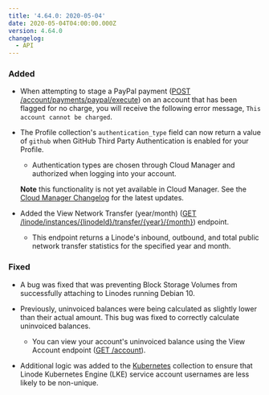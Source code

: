 ```yaml
---
title: '4.64.0: 2020-05-04'
date: 2020-05-04T04:00:00.000Z
version: 4.64.0
changelog:
  - API
---
```


### Added

- When attempting to stage a PayPal payment ([POST /account/payments/paypal/execute](https://www.linode.com/docs/api/account/#stagedapproved-paypal-payment-execute)) on an account that has been flagged for no charge, you will receive the following error message, `This account cannot be charged`.

- The Profile collection's `authentication_type` field can now return a value of `github` when GitHub Third Party Authentication is enabled for your Profile.

    - Authentication types are chosen through Cloud Manager and authorized when logging into your account.

    **Note** this functionality is not yet available in Cloud Manager. See the [Cloud Manager Changelog](/changelog/cloud-manager/) for the latest updates.

- Added the View Network Transfer (year/month) ([GET /linode/instances/{linodeId}/transfer/{year}/{month}](https://www.linode.com/docs/api/linode-instances/#network-transfer-view-yearmonth)) endpoint.

  - This endpoint returns a Linode's inbound, outbound, and total public network transfer statistics for the specified year and month.

### Fixed

- A bug was fixed that was preventing Block Storage Volumes from successfully attaching to Linodes running Debian 10.

- Previously, uninvoiced balances were being calculated as slightly lower than their actual amount. This bug was fixed to correctly calculate uninvoiced balances.

    - You can view your account's uninvoiced balance using the View Account endpoint ([GET /account](https://www.linode.com/docs/api/account/#account-view)).

- Additional logic was added to the [Kubernetes](https://www.linode.com/docs/api/linode-kubernetes-engine-lke/#kubernetes-clusters-list) collection to ensure that Linode Kubernetes Engine (LKE) service account usernames are less likely to be non-unique.